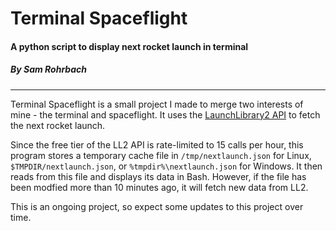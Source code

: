 # Terminal Spaceflight
#### A python script to display next rocket launch in terminal
##### By Sam Rohrbach

****

Terminal Spaceflight is a small project I made to merge two interests of mine  - the terminal and spaceflight. It uses the [LaunchLibrary2 API](https://ll.thespacedevs.com/docs/) to fetch the next rocket launch. 

Since the free tier of the LL2 API is rate-limited to 15 calls per hour, this program stores a temporary cache file in `/tmp/nextlaunch.json` for Linux, `$TMPDIR/nextlaunch.json`, or `%tmpdir%\nextlaunch.json` for Windows. It then reads from this file and displays its data in Bash. However, if the file has been modfied more than 10 minutes ago, it will fetch new data from LL2. 

This is an ongoing project, so expect some updates to this project over time. 
